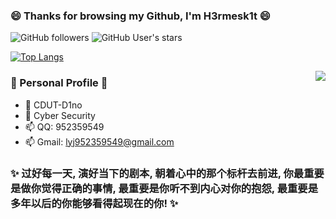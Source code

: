 ### 😄 Thanks for browsing my Github, I'm H3rmesk1t 😄

![GitHub followers](https://img.shields.io/github/followers/H3rmesk1t?style=social)   ![GitHub User's stars](https://img.shields.io/github/stars/H3rmesk1t?style=social)

[![Top Langs](https://profile-counter.glitch.me/H3rmesk1t/count.svg)](https://github.com/H3rmesk1t)

<img align="right" src="https://github-readme-stats.vercel.app/api?username=H3rmesk1t&show_icons=true&theme=radical">

### 💬 Personal Profile 💬
 - 🔭 CDUT-D1no
 - 🌱 Cyber Security
 - 📫 QQ: 952359549
 - 📫 Gmail: lyj952359549@gmail.com
 
### ✨ 过好每一天, 演好当下的剧本, 朝着心中的那个标杆去前进, 你最重要是做你觉得正确的事情, 最重要是你听不到内心对你的抱怨, 最重要是多年以后的你能够看得起现在的你! ✨
